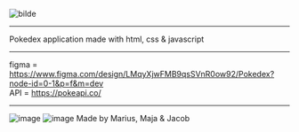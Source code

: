 ![bilde](https://github.com/user-attachments/assets/5220977a-1b88-47ef-89e2-a48c8f56a730)
<hr>



Pokedex application made with html, css & javascript <hr>
figma = https://www.figma.com/design/LMqyXjwFMB9qsSVnR0ow92/Pokedex?node-id=0-1&p=f&m=dev <br>
API = https://pokeapi.co/ <hr>


![image](https://github.com/user-attachments/assets/df0f209c-d535-4729-9b1a-6ac02695e118)
![image](https://github.com/user-attachments/assets/f33619a3-1eeb-43c4-8795-64135c6cd1fc)
Made by Marius, Maja & Jacob
